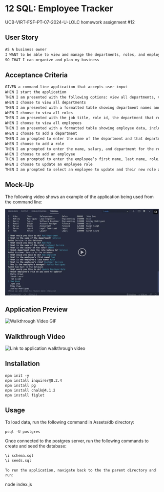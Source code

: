 # 12 SQL: Employee Tracker
UCB-VIRT-FSF-PT-07-2024-U-LOLC homework assignment #12

## User Story

```md
AS A business owner
I WANT to be able to view and manage the departments, roles, and employees in my company
SO THAT I can organize and plan my business
```

## Acceptance Criteria

```md
GIVEN a command-line application that accepts user input
WHEN I start the application
THEN I am presented with the following options: view all departments, view all roles, view all employees, add a department, add a role, add an employee, and update an employee role
WHEN I choose to view all departments
THEN I am presented with a formatted table showing department names and department ids
WHEN I choose to view all roles
THEN I am presented with the job title, role id, the department that role belongs to, and the salary for that role
WHEN I choose to view all employees
THEN I am presented with a formatted table showing employee data, including employee ids, first names, last names, job titles, departments, salaries, and managers that the employees report to
WHEN I choose to add a department
THEN I am prompted to enter the name of the department and that department is added to the database
WHEN I choose to add a role
THEN I am prompted to enter the name, salary, and department for the role and that role is added to the database
WHEN I choose to add an employee
THEN I am prompted to enter the employee’s first name, last name, role, and manager, and that employee is added to the database
WHEN I choose to update an employee role
THEN I am prompted to select an employee to update and their new role and this information is updated in the database 
```

## Mock-Up

The following video shows an example of the application being used from the command line:

[![A video thumbnail shows the command-line employee management application with a play button overlaying the view.](./Assets/12-sql-homework-video-thumbnail.png)](https://2u-20.wistia.com/medias/2lnle7xnpk)

## Application Preview
![Walkthrough Video GIF](./Assets/employee-tracker-walkthrough.gif)

## Walkthrough Video

![Link to application walkthrough video](https://drive.google.com/file/d/1uMWGN8TZsPXI-0TnMoI7hho89AAF-A2O/view)

## Installation 

```
npm init -y
npm install inquirer@8.2.4
npm install pg
npm install chalk@4.1.2
npm install figlet
```

## Usage

To load data, run the following command in Assets/db directory: 

```
psql -U postgres
```

Once connected to the postgres server, run the following commands to create and seed the database:

```
\i schema.sql
\i seeds.sql

To run the application, navigate back to the the parent directory and run:

```
node index.js
```